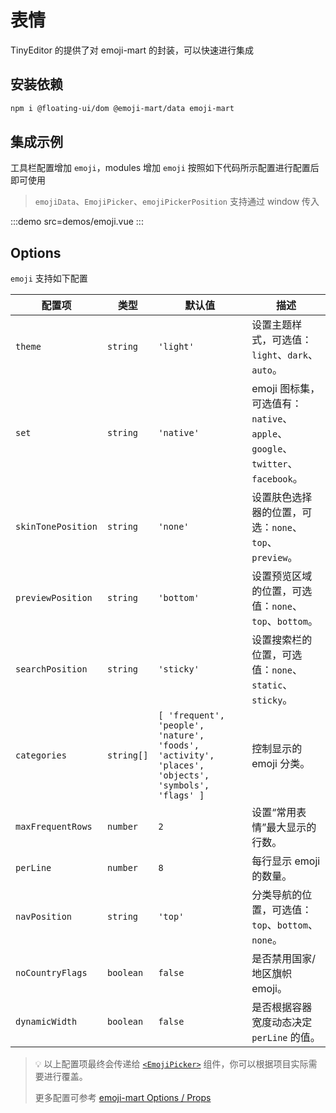 # 表情

TinyEditor 的提供了对 emoji-mart 的封装，可以快速进行集成

## 安装依赖

```bash
npm i @floating-ui/dom @emoji-mart/data emoji-mart
```

## 集成示例

工具栏配置增加 `emoji`，modules 增加 `emoji` 按照如下代码所示配置进行配置后即可使用

> `emojiData`、`EmojiPicker`、`emojiPickerPosition` 支持通过 window 传入

:::demo src=demos/emoji.vue
:::

## Options

`emoji` 支持如下配置

| 配置项             | 类型       | 默认值                                                                                             | 描述                                                                         |
| ------------------ | ---------- | -------------------------------------------------------------------------------------------------- | ---------------------------------------------------------------------------- |
| `theme`            | `string`   | `'light'`                                                                                          | 设置主题样式，可选值：`light`、`dark`、`auto`。                              |
| `set`              | `string`   | `'native'`                                                                                         | emoji 图标集，可选值有：`native`、`apple`、`google`、`twitter`、`facebook`。 |
| `skinTonePosition` | `string`   | `'none'`                                                                                           | 设置肤色选择器的位置，可选：`none`、`top`、`preview`。                       |
| `previewPosition`  | `string`   | `'bottom'`                                                                                         | 设置预览区域的位置，可选值：`none`、`top`、`bottom`。                        |
| `searchPosition`   | `string`   | `'sticky'`                                                                                         | 设置搜索栏的位置，可选值：`none`、`static`、`sticky`。                       |
| `categories`       | `string[]` | `[ 'frequent', 'people', 'nature', 'foods', 'activity', 'places', 'objects', 'symbols', 'flags' ]` | 控制显示的 emoji 分类。                                                      |
| `maxFrequentRows`  | `number`   | `2`                                                                                                | 设置“常用表情”最大显示的行数。                                               |
| `perLine`          | `number`   | `8`                                                                                                | 每行显示 emoji 的数量。                                                      |
| `navPosition`      | `string`   | `'top'`                                                                                            | 分类导航的位置，可选值：`top`、`bottom`、`none`。                            |
| `noCountryFlags`   | `boolean`  | `false`                                                                                            | 是否禁用国家/地区旗帜 emoji。                                                |
| `dynamicWidth`     | `boolean`  | `false`                                                                                            | 是否根据容器宽度动态决定 `perLine` 的值。                                    |

> 💡 以上配置项最终会传递给 [`<EmojiPicker>`](https://github.com/missive/emoji-mart#-emoji-component) 组件，你可以根据项目实际需要进行覆盖。
>
> 更多配置可参考 [emoji-mart Options / Props](https://github.com/missive/emoji-mart#options--props)

